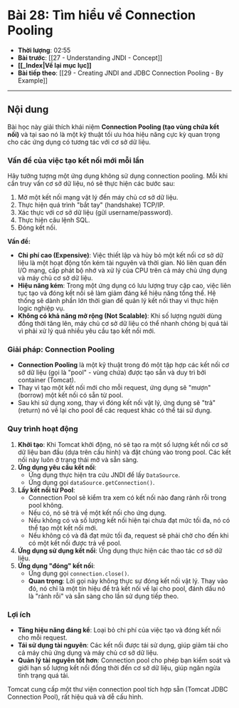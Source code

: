 # Bài 28: Tìm hiểu về Connection Pooling

- **Thời lượng**: 02:55
- **Bài trước**: [[27 - Understanding JNDI - Concept]]
- **[[_Index|Về lại mục lục]]**
- **Bài tiếp theo**: [[29 - Creating JNDI and JDBC Connection Pooling - By Example]]

---

## Nội dung

Bài học này giải thích khái niệm **Connection Pooling (tạo vùng chứa kết nối)** và tại sao nó là một kỹ thuật tối ưu hóa hiệu năng cực kỳ quan trọng cho các ứng dụng có tương tác với cơ sở dữ liệu.

### Vấn đề của việc tạo kết nối mới mỗi lần

Hãy tưởng tượng một ứng dụng không sử dụng connection pooling. Mỗi khi cần truy vấn cơ sở dữ liệu, nó sẽ thực hiện các bước sau:

1.  Mở một kết nối mạng vật lý đến máy chủ cơ sở dữ liệu.
2.  Thực hiện quá trình "bắt tay" (handshake) TCP/IP.
3.  Xác thực với cơ sở dữ liệu (gửi username/password).
4.  Thực hiện câu lệnh SQL.
5.  Đóng kết nối.

**Vấn đề:**

-   **Chi phí cao (Expensive)**: Việc thiết lập và hủy bỏ một kết nối cơ sở dữ liệu là một hoạt động tốn kém tài nguyên và thời gian. Nó liên quan đến I/O mạng, cấp phát bộ nhớ và xử lý của CPU trên cả máy chủ ứng dụng và máy chủ cơ sở dữ liệu.
-   **Hiệu năng kém**: Trong một ứng dụng có lưu lượng truy cập cao, việc liên tục tạo và đóng kết nối sẽ làm giảm đáng kể hiệu năng tổng thể. Hệ thống sẽ dành phần lớn thời gian để quản lý kết nối thay vì thực hiện logic nghiệp vụ.
-   **Không có khả năng mở rộng (Not Scalable)**: Khi số lượng người dùng đồng thời tăng lên, máy chủ cơ sở dữ liệu có thể nhanh chóng bị quá tải vì phải xử lý quá nhiều yêu cầu tạo kết nối mới.

### Giải pháp: Connection Pooling

-   **Connection Pooling** là một kỹ thuật trong đó một tập hợp các kết nối cơ sở dữ liệu (gọi là "pool" - vùng chứa) được tạo sẵn và duy trì bởi container (Tomcat).
-   Thay vì tạo một kết nối mới cho mỗi request, ứng dụng sẽ "mượn" (borrow) một kết nối có sẵn từ pool.
-   Sau khi sử dụng xong, thay vì đóng kết nối vật lý, ứng dụng sẽ "trả" (return) nó về lại cho pool để các request khác có thể tái sử dụng.

### Quy trình hoạt động

1.  **Khởi tạo**: Khi Tomcat khởi động, nó sẽ tạo ra một số lượng kết nối cơ sở dữ liệu ban đầu (dựa trên cấu hình) và đặt chúng vào trong pool. Các kết nối này luôn ở trạng thái mở và sẵn sàng.
2.  **Ứng dụng yêu cầu kết nối**:
    -   Ứng dụng thực hiện tra cứu JNDI để lấy `DataSource`.
    -   Ứng dụng gọi `dataSource.getConnection()`.
3.  **Lấy kết nối từ Pool**:
    -   Connection Pool sẽ kiểm tra xem có kết nối nào đang rảnh rỗi trong pool không.
    -   Nếu có, nó sẽ trả về một kết nối cho ứng dụng.
    -   Nếu không có và số lượng kết nối hiện tại chưa đạt mức tối đa, nó có thể tạo một kết nối mới.
    -   Nếu không có và đã đạt mức tối đa, request sẽ phải chờ cho đến khi có một kết nối được trả về pool.
4.  **Ứng dụng sử dụng kết nối**: Ứng dụng thực hiện các thao tác cơ sở dữ liệu.
5.  **Ứng dụng "đóng" kết nối**:
    -   Ứng dụng gọi `connection.close()`.
    -   **Quan trọng**: Lời gọi này không thực sự đóng kết nối vật lý. Thay vào đó, nó chỉ là một tín hiệu để trả kết nối về lại cho pool, đánh dấu nó là "rảnh rỗi" và sẵn sàng cho lần sử dụng tiếp theo.

### Lợi ích

-   **Tăng hiệu năng đáng kể**: Loại bỏ chi phí của việc tạo và đóng kết nối cho mỗi request.
-   **Tái sử dụng tài nguyên**: Các kết nối được tái sử dụng, giúp giảm tải cho cả máy chủ ứng dụng và máy chủ cơ sở dữ liệu.
-   **Quản lý tài nguyên tốt hơn**: Connection pool cho phép bạn kiểm soát và giới hạn số lượng kết nối đồng thời đến cơ sở dữ liệu, giúp ngăn ngừa tình trạng quá tải.

Tomcat cung cấp một thư viện connection pool tích hợp sẵn (Tomcat JDBC Connection Pool), rất hiệu quả và dễ cấu hình.

